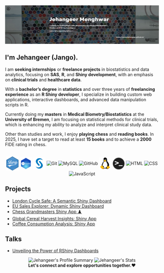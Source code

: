 ![Jehangeer](images/banner.jpg)

## I'm Jehangeer (Jango).

I am **seeking internships** or **freelance projects** in biostatistics and data analytics, focusing on **SAS**, **R**, and **Shiny development**, with an emphasis on **clinical trials** and **healthcare data**.

With a **bachelor’s degree** in **statistics** and over three years of **freelancing experience** as an **R Shiny developer**, I specialize in building custom web applications, interactive dashboards, and advanced data manipulation scripts in R.

Currently doing my **masters** in **Medical Biometry/Biostatistics** at the **University of Bremen**, I am focusing on statistical methods for clinical trials, which is enhancing my ability to analyze and interpret clinical study data.

Other than studies and work, I enjoy **playing chess** and **reading books**. In 2025, I have set a target to read at least **15 books** and to achieve a **2000** FIDE rating in chess.

<br>

<div align="center">
<img align="center" alt="RShiny" width="40px" src="images/shiny.png" />
<img align="center" alt="RShiny" width="40px" src="images/rstudio.png" />
<img align="center" alt="SAS" width="40px" src="images/sas.png" />
<img align="center" alt="Git" width="40px" src="https://user-images.githubusercontent.com/25181517/192108372-f71d70ac-7ae6-4c0d-8395-51d8870c2ef0.png"/>
<img align="center" alt="MySQL" width="40px" src="https://user-images.githubusercontent.com/25181517/183896128-ec99105a-ec1a-4d85-b08b-1aa1620b2046.png" />
<img align="center" alt="GitHub" width="40px" src="https://user-images.githubusercontent.com/25181517/192108374-8da61ba1-99ec-41d7-80b8-fb2f7c0a4948.png"/>
<img align="center" alt="Linux" width="40px" src="images/Linux.png" />
<img align="center" alt="Terminal" width="40px" src="https://raw.githubusercontent.com/github/explore/80688e429a7d4ef2fca1e82350fe8e3517d3494d/topics/terminal/terminal.png" />
<img align="center" alt="HTML" width="40px" src="https://user-images.githubusercontent.com/25181517/192158954-f88b5814-d510-4564-b285-dff7d6400dad.png" />
<img align="center" alt="CSS" width="40px" src="https://user-images.githubusercontent.com/25181517/183898674-75a4a1b1-f960-4ea9-abcb-637170a00a75.png"/>
<img align="center" alt="JavaScript" width="40px" src="https://user-images.githubusercontent.com/25181517/117447155-6a868a00-af3d-11eb-9cfe-245df15c9f3f.png"/>
</div>

## Projects
- [London Cycle Safe: A Semantic Shiny Dashboard](https://github.com/aswanijehangeer/LondonCycleSafe-A-Semantic-Shiny-Dashboard)
- [EU Sales Explorer: Dynamic Shiny Dashboard](https://github.com/aswanijehangeer/EU-Sales-Explorer-Shiny-Dashboard)
- [Chess Grandmasters Shiny App ♟️](https://github.com/aswanijehangeer/Chess-Grandmaster-Shiny-App)
- [Global Cereal Harvest Insights: Shiny App](https://github.com/aswanijehangeer/Global-Cereal-Harvest-Insights-Shiny-App)
- [Coffee Consumption Analysis: Shiny App](https://github.com/aswanijehangeer/Coffee-Consumption-Analysis-Shiny-App)

## Talks
- [Unveiling the Power of RShiny Dashboards](https://github.com/aswanijehangeer/Unveiling-the-Power-of-RShiny-Dashboards)

<div align="center">
 <img width="400px" src="https://github-profile-summary-cards.vercel.app/api/cards/profile-details?username=aswanijehangeer&theme=transparent" alt="Jehangeer's Profile Summary" />
  <img width="400px" src="https://github-readme-streak-stats.herokuapp.com?user=aswanijehangeer&theme=transparent&hide_border=true&fire=C77800&ring=DD910B" alt="Jehangeer's Stats" />
</div>

<div align="center">
  <b>Let's connect and explore opportunities together.❤️</b>
</div>
